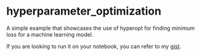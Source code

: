 # hyperparameter_optimization
A simple example that showcases the use of hyperopt for finding minimum loss for a machine learning model.

If you are looking to run it on your notebook, you can refer to my [gist](https://gist.github.com/S-Mann/f65ac0bafa9c6c60da7eafcf97e0a9f1).
